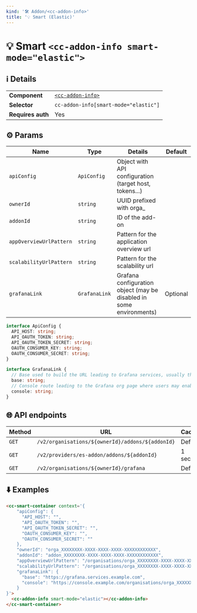 ```yaml
---
kind: '🛠 Addon/<cc-addon-info>'
title: '💡 Smart (Elastic)'
---
```

# 💡 Smart `<cc-addon-info smart-mode="elastic">`

## ℹ️ Details

<table>
<tr><td><strong>Component    </strong> <td><a href="🛠-addons-cc-addon-info--default-story"><code>&lt;cc-addon-info&gt;</code></a>
<tr><td><strong>Selector     </strong> <td><code>cc-addon-info[smart-mode="elastic"]</code>
<tr><td><strong>Requires auth</strong> <td>Yes
</table>

## ⚙️ Params

| Name                          | Type          | Details                                                                                         | Default   |
| ----------------------------- | ------------- | ----------------------------------------------------------------------------------------------- | --------- |
| `apiConfig`                   | `ApiConfig`   | Object with API configuration (target host, tokens...)                                          |           |
| `ownerId`                     | `string`      | UUID prefixed with orga_                                                                        |           |
| `addonId`                     | `string`      | ID of the add-on                                                                                |           |
| `appOverviewUrlPattern`       | `string`      | Pattern for the application overview url                                                        |           |
| `scalabilityUrlPattern`       | `string`      | Pattern for the scalability url                                                                 |           |
| `grafanaLink`                 | `GrafanaLink` | Grafana configuration object (may be disabled in some environments)                             | Optional  |

```ts
interface ApiConfig {
  API_HOST: string;
  API_OAUTH_TOKEN: string;
  API_OAUTH_TOKEN_SECRET: string;
  OAUTH_CONSUMER_KEY: string;
  OAUTH_CONSUMER_SECRET: string;
}

interface GrafanaLink {
  // Base used to build the URL leading to Grafana services, usually the Grafana host name
  base: string;
  // Console route leading to the Grafana org page where users may enable / disable Grafana
  console: string;
}
```

## 🌐 API endpoints

| Method | URL                                                   | Cache?     |
|--------|-------------------------------------------------------|------------|
| `GET`  | `/v2/organisations/${ownerId}/addons/${addonId}`      | Default    |
| `GET`  | `/v2/providers/es-addon/addons/${addonId}`            | 1 second   |
| `GET`  | `/v2/organisations/${ownerId}/grafana`                | Default    |


## ⬇️️ Examples

```html
<cc-smart-container context='{
    "apiConfig": {
      "API_HOST": "",
      "API_OAUTH_TOKEN": "",
      "API_OAUTH_TOKEN_SECRET": "",
      "OAUTH_CONSUMER_KEY": "",
      "OAUTH_CONSUMER_SECRET": ""
    },
    "ownerId": "orga_XXXXXXXX-XXXX-XXXX-XXXX-XXXXXXXXXXXX",
    "addonId": "addon_XXXXXXXX-XXXX-XXXX-XXXX-XXXXXXXXXXXX",
    "appOverviewUrlPattern": "/organisations/orga_XXXXXXXX-XXXX-XXXX-XXXX-XXXXXXXXXXXX/applications/:id",
    "scalabilityUrlPattern": "/organisations/orga_XXXXXXXX-XXXX-XXXX-XXXX-XXXXXXXXXXXX/applications/:id/settings",
    "grafanaLink": {
      "base": "https://grafana.services.example.com",
      "console": "https://console.example.com/organisations/orga_XXXXXXXX-XXXX-XXXX-XXXX-XXXXXXXXXXXX/grafana"
    }
}'>
  <cc-addon-info smart-mode="elastic"></cc-addon-info>
</cc-smart-container>
```
